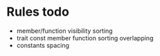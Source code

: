 # Rules todo

* member/function visibility sorting
* trait const member function sorting overlapping
* constants spacing